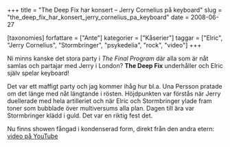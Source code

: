 +++
title = "The Deep Fix har konsert – Jerry Cornelius på keyboard"
slug = "the_deep_fix_har_konsert_jerry_cornelius_pa_keyboard"
date = 2008-06-27

[taxonomies]
forfattare = ["Ante"]
kategorier = ["Kåserier"]
taggar = ["Elric", "Jerry Cornelius", "Stormbringer", "psykedelia", "rock", "video"]
+++

Ni minns kanske det stora party i _The Final Program_ där alla som är nåt samlas och partajar med Jerry i London? **The Deep Fix** underhåller och Elric själv spelar keyboard!

Det var ett maffigt party och jag kommer ihåg hur bl.a. Una Persson pratade om det länge med nåt längtande i rösten. Höjdpunkten var förstås när Jerry duellerade med hela artilleriet och när Elric och Stormbringer ylade fram toner som bubblade över multiversums alla plan. Dagen till ära var Stormbringer klädd i guld. Det var en riktig fest det.

Nu finns showen fångad i kondenserad form, direkt från den andra etern: [video på YouTube](https://www.youtube.com/watch?v=_l_8N0Jy9QU)
